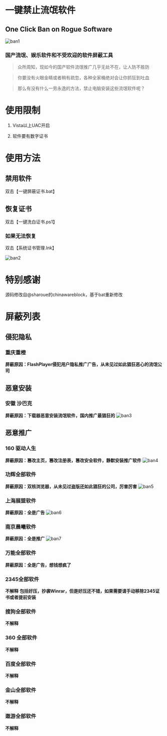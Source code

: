 
# 一键禁止流氓软件

## One Click Ban on Rogue Software

![ban1](https://github.com/PIKACHUIM/Pika-BAT-App-BanCert/raw/master/helppng/ban1.png)
### 国产流氓、娱乐软件和不受欢迎的软件屏蔽工具

> 众所周知，现如今的国产软件流氓推广几乎无处不在，让人防不胜防

> 你要没有火眼金睛或者稍有疏忽，各种全家桶绝对会让你抓狂到吐血

> 那么有没有什么一劳永逸的方法，禁止电脑安装这些流氓软件呢？

# 使用限制

1. Vista以上UAC开启

2. 软件要有数字证书

# 使用方法

## 禁用软件

双击【一键屏蔽证书.bat】

## 恢复证书

双击【一键洗白证书.ps1】

### 如果无法恢复

双击【系统证书管理.lnk】

![ban2](https://github.com/PIKACHUIM/Pika-BAT-App-BanCert/raw/master/helppng/ban2.png)

# 特别感谢

源码修改自@sharoue的chinawareblock，基于bat重新修改

# 屏蔽列表
## 侵犯隐私
### 重庆重橙
**屏蔽原因：FlashPlayer侵犯用户隐私推广广告，从未见过如此猖狂恶心的流氓公司**
## 恶意安装
### 安徽 沙巴克
**屏蔽原因：下载器恶意安装流氓软件，国内推广最猖狂的**
![ban3](https://github.com/PIKACHUIM/Pika-BAT-App-BanCert/raw/master/helppng/ban3.png)

## 恶意推广
### 160 驱动人生
**屏蔽原因：篡改主页，篡改注册表，篡改安全软件，静默安装推广软件**
![ban4](https://github.com/PIKACHUIM/Pika-BAT-App-BanCert/raw/master/helppng/ban4.png)

### 功辉全部软件
**屏蔽原因：双核浏览器，从未见过盗版还如此猖狂的公司，厉害厉害**
![ban5](https://github.com/PIKACHUIM/Pika-BAT-App-BanCert/raw/master/helppng/ban5.png)

### 上海展盟软件
**屏蔽原因：全是广告**
![ban6](https://github.com/PIKACHUIM/Pika-BAT-App-BanCert/raw/master/helppng/ban6.png)

### 南京晨曦软件
**屏蔽原因：全是推广**
![ban7](https://github.com/PIKACHUIM/Pika-BAT-App-BanCert/raw/master/helppng/ban7.png)

### 万能全部软件
**屏蔽原因：全是广告，想钱想疯了**

### 2345全部软件
**不解释**
**包括好压，抄袭Winrar，但是好压还不错，如果需要请手动移除2345证书或者提前安装**

### 搜狗全部软件
**不解释**

### 360 全部软件
**不解释**

### 百度全部软件
**不解释**

### 金山全部软件
**不解释**

### 遨游全部软件
**不解释**
